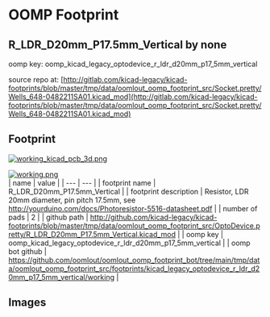# OOMP Footprint  
## R_LDR_D20mm_P17.5mm_Vertical  by none  
  
oomp key: oomp_kicad_legacy_optodevice_r_ldr_d20mm_p17_5mm_vertical  
  
source repo at: [http://gitlab.com/kicad-legacy/kicad-footprints/blob/master/tmp/data/oomlout_oomp_footprint_src/Socket.pretty/Wells_648-0482211SA01.kicad_mod](http://gitlab.com/kicad-legacy/kicad-footprints/blob/master/tmp/data/oomlout_oomp_footprint_src/Socket.pretty/Wells_648-0482211SA01.kicad_mod)  
## Footprint  
  
[![working_kicad_pcb_3d.png](working_kicad_pcb_3d_600.png)](working_kicad_pcb_3d.png)  
  
[![working.png](working_600.png)](working.png)  
| name | value | 
| --- | --- | 
| footprint name | R_LDR_D20mm_P17.5mm_Vertical | 
| footprint description | Resistor, LDR 20mm diameter, pin pitch 17.5mm, see http://yourduino.com/docs/Photoresistor-5516-datasheet.pdf | 
| number of pads | 2 | 
| github path | http://github.com/kicad-legacy/kicad-footprints/blob/master/tmp/data/oomlout_oomp_footprint_src/OptoDevice.pretty/R_LDR_D20mm_P17.5mm_Vertical.kicad_mod | 
| oomp key | oomp_kicad_legacy_optodevice_r_ldr_d20mm_p17_5mm_vertical | 
| oomp bot github | https://github.com/oomlout/oomlout_oomp_footprint_bot/tree/main/tmp/data/oomlout_oomp_footprint_src/footprints/kicad_legacy_optodevice_r_ldr_d20mm_p17_5mm_vertical/working | 
## Images  
